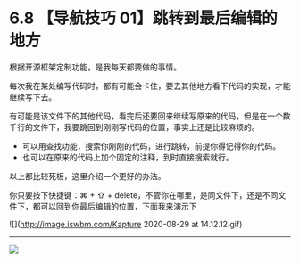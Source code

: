 # 6.8 【导航技巧 01】跳转到最后编辑的地方

根据开源框架定制功能，是我每天都要做的事情。

每次我在某处编写代码时，都有可能会卡住，要去其他地方看下代码的实现，才能继续写下去。

有可能是该文件下的其他代码，看完后还要回来继续写原来的代码，但是在一个数千行的文件下，我要跳回到刚刚写代码的位置，事实上还是比较麻烦的。

- 可以用查找功能，搜索你刚刚的代码，进行跳转，前提你得记得你的代码。
- 也可以在原来的代码上加个固定的注释，到时直接搜索就行。

以上都比较死板，这里介绍一个更好的办法。

你只要按下快捷键：⌘ + ⇧ + delete，不管你在哪里，是同文件下，还是不同文件下，都可以回到你最后编辑的位置，下面我来演示下

![](http://image.iswbm.com/Kapture 2020-08-29 at 14.12.12.gif)



---

![](http://image.iswbm.com/20200607174235.png)